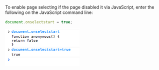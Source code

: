 To enable page selecting if the page disabled it via JavaScript, enter the following on the JavaScript command line:
```javascript
document.onselectstart = true;
```

<img alt="" src="/img/uploads/2012-06/enable-text-select-using-javascript.png" />